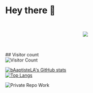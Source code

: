 


# Hey there 👋
<br>
<p align="center">
  <img src="https://readme-typing-svg.herokuapp.com?font=Fira+Code&size=22&pause=1000&color=green&center=true&vCenter=true&width=435&lines=Hello+world!;Bienvenue+sur+mon+GitHub!">
</p>
<br>
<br>
## Visitor count  
<br>
<img src="https://profile-counter.glitch.me/bAaptisteLA/count.svg" alt="Visitor Count" />



[![bAaptisteLA's GitHub stats](https://github-readme-stats.vercel.app/api?username=bAaptisteLA&show_icons=true&theme=tokyonight)](https://github.com/bAaptisteLA/github-readme-stats) 
<br>
[![Top Langs](https://github-readme-stats.vercel.app/api/top-langs/?username=bAaptisteLA&layout=compact&theme=tokyonight)](https://github.com/bAaptisteLA/github-readme-stats)

![Private Repo Work](https://img.shields.io/badge/Code-Private_Projects-important?style=for-the-badge&logo=github)









